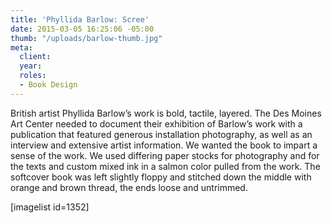```yaml
---
title: 'Phyllida Barlow: Scree'
date: 2015-03-05 16:25:06 -05:00
thumb: "/uploads/barlow-thumb.jpg"
meta:
  client:
  year:
  roles:
  - Book Design
---
```


British artist Phyllida Barlow’s work is bold, tactile, layered. The Des Moines Art Center needed to document their exhibition of Barlow’s work with a publication that featured generous installation photography, as well as an interview and extensive artist information. We wanted the book to impart a sense of the work. We used differing paper stocks for photography and for the texts and custom mixed ink in a salmon color pulled from the work. The softcover book was left slightly floppy and stitched down the middle with orange and brown thread, the ends loose and untrimmed.

[imagelist id=1352]
